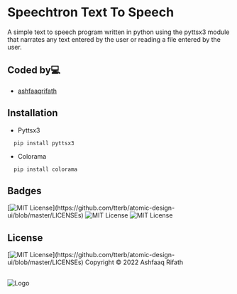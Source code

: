 # Speechtron Text To Speech
A simple text to speech program written in python using the pyttsx3 module that narrates any text entered by the user or reading a file entered by the user.


## Coded by💻

- [ashfaaqrifath](https://github.com/ashfaaqrifath/)


## Installation

* Pyttsx3
```
  pip install pyttsx3
```

* Colorama
```
  pip install colorama
```
## Badges

[![MIT License](https://img.shields.io/apm/l/atomic-design-ui.svg?)](https://github.com/tterb/atomic-design-ui/blob/master/LICENSEs)
![MIT License](https://img.shields.io/github/followers/ashfaaqrifath?style=social)
![MIT License](https://img.shields.io/github/stars/ashfaaqrifath/Password-Manager?style=social)

## License

[![MIT License](https://img.shields.io/apm/l/atomic-design-ui.svg?)](https://github.com/tterb/atomic-design-ui/blob/master/LICENSEs)  Copyright © 2022 Ashfaaq Rifath
##
![Logo](https://ashfaaqrifath.github.io/site_logo.png)
